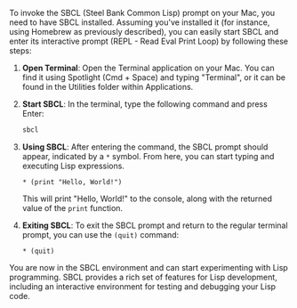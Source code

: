 To invoke the SBCL (Steel Bank Common Lisp) prompt on your Mac, you need to have SBCL installed. Assuming you've installed it (for instance, using Homebrew as previously described), you can easily start SBCL and enter its interactive prompt (REPL - Read Eval Print Loop) by following these steps:

1. **Open Terminal**: Open the Terminal application on your Mac. You can find it using Spotlight (Cmd + Space) and typing "Terminal", or it can be found in the Utilities folder within Applications.

2. **Start SBCL**: In the terminal, type the following command and press Enter:

   ```bash
   sbcl
   ```

3. **Using SBCL**: After entering the command, the SBCL prompt should appear, indicated by a `*` symbol. From here, you can start typing and executing Lisp expressions.

   ```
   * (print "Hello, World!")
   ```

   This will print "Hello, World!" to the console, along with the returned value of the `print` function.

4. **Exiting SBCL**: To exit the SBCL prompt and return to the regular terminal prompt, you can use the `(quit)` command:

   ```
   * (quit)
   ```

You are now in the SBCL environment and can start experimenting with Lisp programming. SBCL provides a rich set of features for Lisp development, including an interactive environment for testing and debugging your Lisp code.
